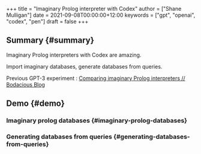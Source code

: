 +++
title = "Imaginary Prolog interpreter with Codex"
author = ["Shane Mulligan"]
date = 2021-09-08T00:00:00+12:00
keywords = ["gpt", "openai", "codex", "pen"]
draft = false
+++

## Summary {#summary}

Imaginary Prolog interpreters with Codex are amazing.

Import imaginary databases, generate databases from queries.

Previous GPT-3 experiment
: [Comparing imaginary Prolog interpreters // Bodacious Blog](https://mullikine.github.io/posts/comparing-imaginary-prolog-interpreters/)


## Demo {#demo}


### Imaginary prolog databases {#imaginary-prolog-databases}

<!-- Play on asciinema.com -->
<!-- <a title="asciinema recording" href="https://asciinema.org/a/KjbpP6JfrGvZNUWGQRGx5sLKF" target="_blank"><img alt="asciinema recording" src="https://asciinema.org/a/KjbpP6JfrGvZNUWGQRGx5sLKF.svg" /></a> -->
<!-- Play on the blog -->
<script src="https://asciinema.org/a/KjbpP6JfrGvZNUWGQRGx5sLKF.js" id="asciicast-KjbpP6JfrGvZNUWGQRGx5sLKF" async></script>


### Generating databases from queries {#generating-databases-from-queries}

<!-- Play on asciinema.com -->
<!-- <a title="asciinema recording" href="https://asciinema.org/a/L1H9M61a4mYFtuYXCuOaB4uPE" target="_blank"><img alt="asciinema recording" src="https://asciinema.org/a/L1H9M61a4mYFtuYXCuOaB4uPE.svg" /></a> -->
<!-- Play on the blog -->
<script src="https://asciinema.org/a/L1H9M61a4mYFtuYXCuOaB4uPE.js" id="asciicast-L1H9M61a4mYFtuYXCuOaB4uPE" async></script>